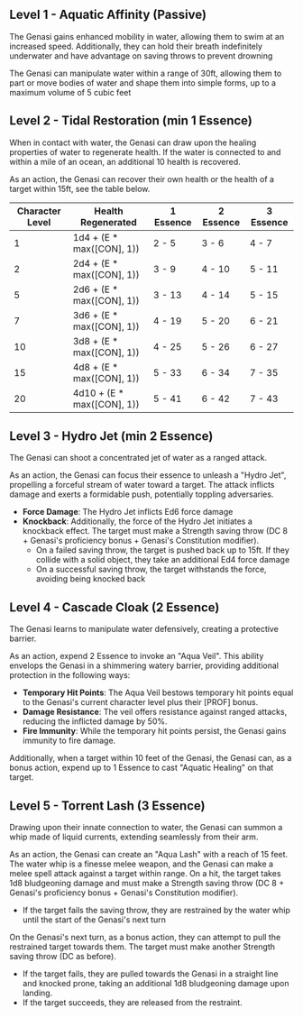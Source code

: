 ## Level 1 - Aquatic Affinity (Passive)
The Genasi gains enhanced mobility in water, allowing them to swim at an increased speed. 
Additionally, they can hold their breath indefinitely underwater and have advantage on saving throws to prevent drowning

The Genasi can manipulate water within a range of 30ft, allowing them to part or move bodies of water and shape them into simple forms, up to a maximum volume of 5 cubic feet

## Level 2 - Tidal Restoration (min 1 Essence)
When in contact with water, the Genasi can draw upon the healing properties of water to regenerate health. If the water is connected to and within a mile of an ocean, an additional 10 health is recovered.

As an action, the Genasi can recover their own health or the health of a target within 15ft, see the table below.

| Character Level | Health Regenerated | 1 Essence | 2 Essence | 3 Essence |
| ---- | ---- | ---- | ---- | ---- |
| 1 | 1d4 + (E * max(\[CON\], 1)) | 2 - 5 | 3 - 6 | 4 - 7 |
| 2 | 2d4 + (E * max(\[CON\], 1)) | 3 - 9 | 4 - 10 | 5 - 11 |
| 5 | 2d6 + (E * max(\[CON\], 1)) | 3 - 13 | 4 - 14 | 5 - 15 |
| 7 | 3d6 + (E * max(\[CON\], 1)) | 4 - 19 | 5 - 20 | 6 - 21 |
| 10 | 3d8 + (E * max(\[CON\], 1)) | 4 - 25 | 5 - 26 | 6 - 27 |
| 15 | 4d8 + (E * max(\[CON\], 1)) | 5 - 33 | 6 - 34 | 7 - 35 |
| 20 | 4d10 + (E * max(\[CON\], 1)) | 5 - 41 | 6 - 42 | 7 - 43 |

## Level 3 - Hydro Jet (min 2 Essence)
The Genasi can shoot a concentrated jet of water as a ranged attack.

As an action, the Genasi can focus their essence to unleash a "Hydro Jet", propelling a forceful stream of water toward a target. The attack inflicts damage and exerts a formidable push, potentially toppling adversaries.
- **Force Damage**: The Hydro Jet inflicts Ed6 force damage
- **Knockback**: Additionally, the force of the Hydro Jet initiates a knockback effect. The target must make a Strength saving throw (DC 8 + Genasi's proficiency bonus + Genasi's Constitution modifier).
	- On a failed saving throw, the target is pushed back up to 15ft. If they collide with a solid object, they take an additional Ed4 force damage
	- On a successful saving throw, the target withstands the force, avoiding being knocked back


## Level 4 - Cascade Cloak (2 Essence)
The Genasi learns to manipulate water defensively, creating a protective barrier.

As an action, expend 2 Essence to invoke an "Aqua Veil". This ability envelops the Genasi in a shimmering watery barrier, providing additional protection in the following ways:
- **Temporary Hit Points**: The Aqua Veil bestows temporary hit points equal to the Genasi's current character level plus their \[PROF\] bonus. 
- **Damage Resistance**: The veil offers resistance against ranged attacks, reducing the inflicted damage by 50%.
- **Fire Immunity**: While the temporary hit points persist, the Genasi gains immunity to fire damage.

Additionally, when a target within 10 feet of the Genasi, the Genasi can, as a bonus action, expend up to 1 Essence to cast "Aquatic Healing" on that target. 

## Level 5 - Torrent Lash (3 Essence)
Drawing upon their innate connection to water, the Genasi can summon a whip made of liquid currents, extending seamlessly from their arm.

As an action, the Genasi can create an "Aqua Lash" with a reach of 15 feet. The water whip is a finesse melee weapon, and the Genasi can make a melee spell attack against a target within range. On a hit, the target takes 1d8 bludgeoning damage and must make a Strength saving throw (DC 8 + Genasi's proficiency bonus + Genasi's Constitution modifier).
- If the target fails the saving throw, they are restrained by the water whip until the start of the Genasi's next turn

On the Genasi's next turn, as a bonus action, they can attempt to pull the restrained target towards them. The target must make another Strength saving throw (DC as before).
- If the target fails, they are pulled towards the Genasi in a straight line and knocked prone, taking an additional 1d8 bludgeoning damage upon landing.
- If the target succeeds, they are released from the restraint.